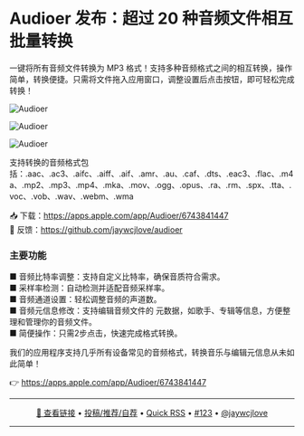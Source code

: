 Audioer 发布：超过 20 种音频文件相互批量转换
===

一键将所有音频文件转换为 MP3 格式！支持多种音频格式之间的相互转换，操作简单，转换便捷。只需将文件拖入应用窗口，调整设置后点击按钮，即可轻松完成转换！

![Audioer](https://github.com/user-attachments/assets/9dd723bb-da2c-4b87-aa98-0f0d499c8317)

![Audioer](https://github.com/user-attachments/assets/40a526ce-3a0f-46b2-8ecd-2b9a0b25a98e)

![Audioer](https://github.com/user-attachments/assets/fc60b346-1210-42dc-811d-613c8dbf71ad)

支持转换的音频格式包括：.aac、.ac3、.aifc、.aiff、.aif、.amr、.au、.caf、.dts、.eac3、.flac、.m4a、.mp2、.mp3、.mp4、.mka、.mov、.ogg、.opus、.ra、.rm、.spx、.tta、.voc、.vob、.wav、.webm、.wma

📥 下载：https://apps.apple.com/app/Audioer/6743841447  
💬 反馈：https://github.com/jaywcjlove/audioer  

### 主要功能

■ 音频比特率调整：支持自定义比特率，确保音质符合需求。  
■ 采样率检测：自动检测并适配音频采样率。  
■ 音频通道设置：轻松调整音频的声道数。  
■ 音频元信息修改：支持编辑音频文件的 元数据，如歌手、专辑等信息，方便整理和管理你的音频文件。  
■ 简便操作：只需2步点击，快速完成格式转换。  

我们的应用程序支持几乎所有设备常见的音频格式，转换音乐与编辑元信息从未如此简单！

👉 https://apps.apple.com/app/Audioer/6743841447

---

<p align="center">
<a href="https://apps.apple.com/app/Audioer/6743841447" target="_blank">🔗 查看链接</a> • 
<a href="https://github.com/jaywcjlove/quick-rss/issues/new/choose" target="_blank">投稿/推荐/自荐</a> • 
<a href="https://wangchujiang.com/quick-rss/feeds/index.html" target="_blank">Quick RSS</a> • 
<a href="https://github.com/jaywcjlove/quick-rss/issues/123" target="_blank">#123</a> • 
<a href="https://github.com/jaywcjlove" target="_blank">@jaywcjlove</a>
</p>

---
    